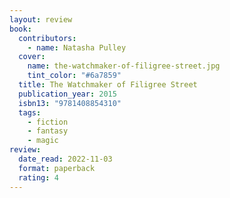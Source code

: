 ```yaml
---
layout: review
book:
  contributors:
    - name: Natasha Pulley
  cover:
    name: the-watchmaker-of-filigree-street.jpg
    tint_color: "#6a7859"
  title: The Watchmaker of Filigree Street
  publication_year: 2015
  isbn13: "9781408854310"
  tags:
    - fiction
    - fantasy
    - magic
review:
  date_read: 2022-11-03
  format: paperback
  rating: 4
---
```



